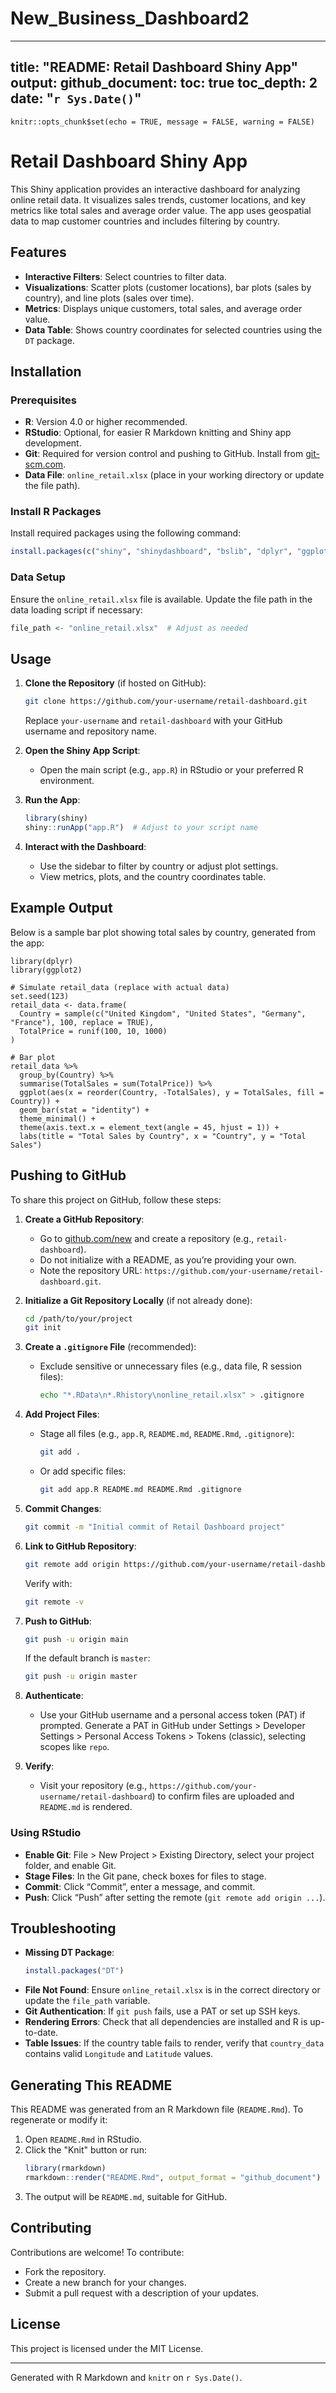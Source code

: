 # New_Business_Dashboard2
---
title: "README: Retail Dashboard Shiny App"
output:
  github_document:
    toc: true
    toc_depth: 2
date: "`r Sys.Date()`"
---

```{r setup, include=FALSE}
knitr::opts_chunk$set(echo = TRUE, message = FALSE, warning = FALSE)
```

# Retail Dashboard Shiny App

This Shiny application provides an interactive dashboard for analyzing online retail data. It visualizes sales trends, customer locations, and key metrics like total sales and average order value. The app uses geospatial data to map customer countries and includes filtering by country.

## Features
- **Interactive Filters**: Select countries to filter data.
- **Visualizations**: Scatter plots (customer locations), bar plots (sales by country), and line plots (sales over time).
- **Metrics**: Displays unique customers, total sales, and average order value.
- **Data Table**: Shows country coordinates for selected countries using the `DT` package.

## Installation

### Prerequisites
- **R**: Version 4.0 or higher recommended.
- **RStudio**: Optional, for easier R Markdown knitting and Shiny app development.
- **Git**: Required for version control and pushing to GitHub. Install from [git-scm.com](https://git-scm.com/).
- **Data File**: `online_retail.xlsx` (place in your working directory or update the file path).

### Install R Packages
Install required packages using the following command:

```R
install.packages(c("shiny", "shinydashboard", "bslib", "dplyr", "ggplot2", "lubridate", "sf", "rnaturalearth", "tidyr", "readxl", "DT", "knitr", "rmarkdown"))
```

### Data Setup
Ensure the `online_retail.xlsx` file is available. Update the file path in the data loading script if necessary:

```R
file_path <- "online_retail.xlsx"  # Adjust as needed
```

## Usage

1. **Clone the Repository** (if hosted on GitHub):
   ```bash
   git clone https://github.com/your-username/retail-dashboard.git
   ```
   Replace `your-username` and `retail-dashboard` with your GitHub username and repository name.

2. **Open the Shiny App Script**:
   - Open the main script (e.g., `app.R`) in RStudio or your preferred R environment.

3. **Run the App**:
   ```R
   library(shiny)
   shiny::runApp("app.R")  # Adjust to your script name
   ```

4. **Interact with the Dashboard**:
   - Use the sidebar to filter by country or adjust plot settings.
   - View metrics, plots, and the country coordinates table.

## Example Output

Below is a sample bar plot showing total sales by country, generated from the app:

```{r example-plot, echo=TRUE, fig.width=8, fig.height=5}
library(dplyr)
library(ggplot2)

# Simulate retail_data (replace with actual data)
set.seed(123)
retail_data <- data.frame(
  Country = sample(c("United Kingdom", "United States", "Germany", "France"), 100, replace = TRUE),
  TotalPrice = runif(100, 10, 1000)
)

# Bar plot
retail_data %>%
  group_by(Country) %>%
  summarise(TotalSales = sum(TotalPrice)) %>%
  ggplot(aes(x = reorder(Country, -TotalSales), y = TotalSales, fill = Country)) +
  geom_bar(stat = "identity") +
  theme_minimal() +
  theme(axis.text.x = element_text(angle = 45, hjust = 1)) +
  labs(title = "Total Sales by Country", x = "Country", y = "Total Sales")
```

## Pushing to GitHub

To share this project on GitHub, follow these steps:

1. **Create a GitHub Repository**:
   - Go to [github.com/new](https://github.com/new) and create a repository (e.g., `retail-dashboard`).
   - Do not initialize with a README, as you’re providing your own.
   - Note the repository URL: `https://github.com/your-username/retail-dashboard.git`.

2. **Initialize a Git Repository Locally** (if not already done):
   ```bash
   cd /path/to/your/project
   git init
   ```

3. **Create a `.gitignore` File** (recommended):
   - Exclude sensitive or unnecessary files (e.g., data file, R session files):
     ```bash
     echo "*.RData\n*.Rhistory\nonline_retail.xlsx" > .gitignore
     ```

4. **Add Project Files**:
   - Stage all files (e.g., `app.R`, `README.md`, `README.Rmd`, `.gitignore`):
     ```bash
     git add .
     ```
   - Or add specific files:
     ```bash
     git add app.R README.md README.Rmd .gitignore
     ```

5. **Commit Changes**:
   ```bash
   git commit -m "Initial commit of Retail Dashboard project"
   ```

6. **Link to GitHub Repository**:
   ```bash
   git remote add origin https://github.com/your-username/retail-dashboard.git
   ```
   Verify with:
   ```bash
   git remote -v
   ```

7. **Push to GitHub**:
   ```bash
   git push -u origin main
   ```
   If the default branch is `master`:
   ```bash
   git push -u origin master
   ```

8. **Authenticate**:
   - Use your GitHub username and a personal access token (PAT) if prompted. Generate a PAT in GitHub under Settings > Developer Settings > Personal Access Tokens > Tokens (classic), selecting scopes like `repo`.

9. **Verify**:
   - Visit your repository (e.g., `https://github.com/your-username/retail-dashboard`) to confirm files are uploaded and `README.md` is rendered.

### Using RStudio
- **Enable Git**: File > New Project > Existing Directory, select your project folder, and enable Git.
- **Stage Files**: In the Git pane, check boxes for files to stage.
- **Commit**: Click “Commit”, enter a message, and commit.
- **Push**: Click “Push” after setting the remote (`git remote add origin ...`).

## Troubleshooting

- **Missing DT Package**:
  ```R
  install.packages("DT")
  ```
- **File Not Found**: Ensure `online_retail.xlsx` is in the correct directory or update the `file_path` variable.
- **Git Authentication**: If `git push` fails, use a PAT or set up SSH keys.
- **Rendering Errors**: Check that all dependencies are installed and R is up-to-date.
- **Table Issues**: If the country table fails to render, verify that `country_data` contains valid `Longitude` and `Latitude` values.

## Generating This README

This README was generated from an R Markdown file (`README.Rmd`). To regenerate or modify it:

1. Open `README.Rmd` in RStudio.
2. Click the "Knit" button or run:
   ```R
   library(rmarkdown)
   rmarkdown::render("README.Rmd", output_format = "github_document")
   ```
3. The output will be `README.md`, suitable for GitHub.

## Contributing

Contributions are welcome! To contribute:
- Fork the repository.
- Create a new branch for your changes.
- Submit a pull request with a description of your updates.

## License

This project is licensed under the MIT License.

---
Generated with R Markdown and `knitr` on `r Sys.Date()`.
